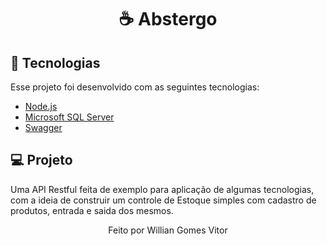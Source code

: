 
<h1 align="center">
 ☕ <strong>Abstergo</strong>
</h1>

## :rocket: Tecnologias
Esse projeto foi desenvolvido com as seguintes tecnologias:

- [Node.js](https://nodejs.org/en/)
- [Microsoft SQL Server](https://www.microsoft.com/pt-br/sql-server/sql-server-downloads)
- [Swagger](https://swagger.io/)


## 💻 Projeto
Uma API Restful feita de exemplo para aplicação de algumas tecnologias, com a ideia de construir um controle de Estoque simples com cadastro de produtos, entrada e saida dos mesmos.
<br/>

<p align="center">Feito por Willian Gomes Vitor</center>
